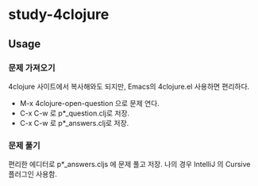 # study-4clojure

## Usage

### 문제 가져오기
4clojure 사이트에서 복사해와도 되지만, Emacs의 4clojure.el 사용하면 편리하다.
- M-x 4clojure-open-question 으로 문제 연다.
- C-x C-w 로 p*_question.clj로 저장.
- C-x C-w 로 p*_answers.clj로 저장.

### 문제 풀기
편리한 에디터로 p*_answers.cljs 에 문제 풀고 저장. 나의 경우 IntelliJ 의 Cursive 플러그인 사용함.